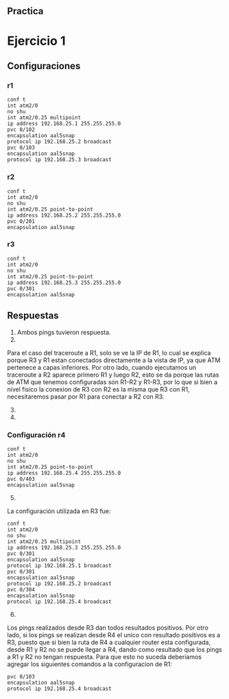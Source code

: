 Practica
--------

# Ejercicio 1

## Configuraciones

### r1
```
conf t
int atm2/0
no shu
int atm2/0.25 multipoint
ip address 192.168.25.1 255.255.255.0
pvc 0/102
encapsulation aal5snap
protocol ip 192.168.25.2 broadcast
pvc 0/103
encapsulation aal5snap
protocol ip 192.168.25.3 broadcast
```

### r2

```
conf t
int atm2/0
no shu
int atm2/0.25 point-to-point
ip address 192.168.25.2 255.255.255.0
pvc 0/201
encapsulation aal5snap 
```

### r3


```
conf t
int atm2/0
no shu
int atm2/0.25 point-to-point
ip address 192.168.25.3 255.255.255.0
pvc 0/301
encapsulation aal5snap 

```

## Respuestas 

1. Ambos pings tuvieron respuesta.
2. 
  Para el caso del traceroute a R1, solo se ve la IP de R1, lo cual se explica porque R3 y R1 estan conectados directamente a la vista de IP, ya que ATM pertenece a capas inferiores.
  Por otro lado, cuando ejecutamos un traceroute a R2 aparece primero R1 y luego R2, esto se da porque las rutas de ATM que tenemos configuradas son R1-R2 y R1-R3, por lo que si bien a nivel fisico la conexion de R3 con R2 es la misma que R3 con R1, necesitaremos pasar por R1 para conectar a R2 con R3.
  
3.
4. 
### Configuración r4


```
conf t
int atm2/0
no shu
int atm2/0.25 point-to-point
ip address 192.168.25.4 255.255.255.0
pvc 0/403
encapsulation aal5snap 

```
5. 

La configuración utilizada en R3 fue:
```
conf t
int atm2/0
no shu
int atm2/0.25 multipoint
ip address 192.168.25.3 255.255.255.0
pvc 0/301
encapsulation aal5snap
protocol ip 192.168.25.1 broadcast
pvc 0/301
encapsulation aal5snap
protocol ip 192.168.25.2 broadcast
pvc 0/304
encapsulation aal5snap
protocol ip 192.168.25.4 broadcast
```

6. 
  Los pings realizados desde R3 dan todos resultados positivos. Por otro lado, si los pings se realizan desde R4 el unico con resultado positivos es a R3, puesto que si bien la ruta de R4 a cualquier router esta configurada, desde R1 y R2 no se puede llegar a R4, dando como resultado que los pings a R1 y R2 no tengan respuesta. Para que esto no suceda deberiamos agregar los siguientes comandos a la configuracion  de R1:

```
pvc 0/103
encapsulation aal5snap
protocol ip 192.168.25.4 broadcast
```


